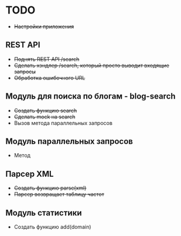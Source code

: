 # TODO

* ~~Настройки приложения~~

## REST API
* ~~Поднять REST API /search~~
* ~~Сделать хэндлер /search, который просто выводит входящие запросы~~
* ~~Обработка ошибочного URL~~

## Модуль для поиска по блогам - blog-search
* ~~Создать функцию search~~
* ~~Сделать mock на search~~
* Вызов метода параллельных запросов

## Модуль параллельных запросов
* Метод 

## Парсер XML
* ~~Создать функцию parse(xml)~~
* ~~Парсер возвращает таблицу частот~~

## Модуль статистики
* Создать функцию add(domain)

